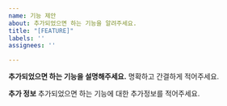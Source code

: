 ```yaml
---
name: 기능 제안
about: 추가되었으면 하는 기능을 알려주세요.
title: "[FEATURE]"
labels: ''
assignees: ''

---
```


**추가되었으면 하는 기능을 설명해주세요.**
명확하고 간결하게 적어주세요.

**추가 정보**
추가되었으면 하는 기능에 대한 추가정보를 적어주세요.
